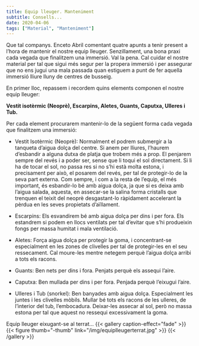 ```yaml
---
title: Equip lleuger. Manteniment
subtitle: Consells...
date: 2020-04-06
tags: ["Material", "Manteniment"]
---
```


Que tal companys. Enceto Abril comentant quatre apunts a tenir present a l’hora de mantenir el nostre equip lleuger. Senzillament, una bona praxi cada vegada que finalitzem una immersió. Val la pena. Cal cuidar el nostre material per tal que sigui més segur per la propera immersió i per assegurar que no ens jugui una mala passada quan estiguem a punt de fer aquella immersió lliure lluny de centres de busseig.

En primer lloc, repassem i recordem quins elements componen el nostre equip lleuger:

**Vestit isotèrmic (Neoprè), Escarpins, Aletes, Guants, Caputxa, Ulleres i Tub.**

Per cada element procurarem mantenir-lo de la següent forma cada vegada que finalitzem una immersió:

* Vestit Isotèrmic (Neoprè): Normalment el podrem submergir a la tanqueta d’aigua dolça del centre. Si anem per lliures, l’haurem d’esbandir a alguna dutxa de platja que trobem més a prop. El penjarem sempre del revés i a poder ser, sense que li toqui el sol directament. Si li ha de tocar el sol, no passa res si no s’hi està molta estona, i precisament per això, el posarem del revés, per tal de protegir-lo de la seva part externa. Com sempre, i com a la resta de l’equip, el més important, és esbandir-lo bé amb aigua dolça, ja que si es deixa amb l’aigua salada, aquesta, en assecar-se la salina forma cristalls que trenquen el teixit del neoprè desgastant-lo ràpidament accelerant la pèrdua en les seves propietats d’aïllament.

* Escarpins: Els esvandirem bé amb aigua dolça per dins i per fora. Els estandrem si podem en llocs ventilats per tal d’evitar que s’hi produeixin fongs per massa humitat i mala ventilació.

* Aletes: Força aigua dolça per protegir la goma, i concentrant-se especialment en les zones de clivelles per tal de protegir-les en el seu ressecament. Cal moure-les mentre netegem perquè l’aigua dolça arribi a tots els racons.

* Guants: Ben nets per dins i fora. Penjats perquè els assequi l’aire.

* Caputxa: Ben mullada per dins i per fora. Penjada perquè l’eixugui l’aire.

* Ulleres i Tub (snorkel): Ben banyades amb aigua dolça. Especialment les juntes i les clivelles mòbils. Mullar bé tots els racons de les ulleres, de l’interior del tub, l’embocadura. Deixar-les assecar al sol, però no massa estona per tal que aquest no ressequi excessivament la goma.

Equip lleuger eixugant-se al terrat...
{{< gallery caption-effect="fade" >}}
 {{< figure thumb="-thumb" link="/img/equiplleugerterrat.jpg" >}}
{{< /gallery >}}
